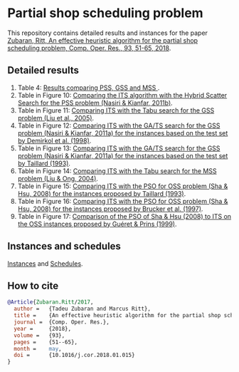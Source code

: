 # Partial shop scheduling problem

This repository contains detailed results and instances for the paper [Zubaran, Ritt, An effective heuristic algorithm for the partial shop scheduling problem, Comp. Oper. Res., 93, 51-65, 2018](https://doi.org/10.1016/j.cor.2018.01.015).

## Detailed results

1. Table 4: [Results comparing PSS, GSS and MSS ](tables/Table4.dat).
2. Table in Figure 10: [Comparing the ITS algorithm with the Hybrid Scatter Search for the PSS problem (Nasiri & Kianfar, 2011b)](tables/TableFig10_pss.dat).
3. Table in Figure 11: [Comparing ITS with the Tabu search for the GSS problem (Liu et al., 2005)](tables/TableFig11_gss.dat).
4. Table in Figure 12: [Comparing ITS with the GA/TS search for the GSS problem (Nasiri & Kianfar, 2011a) for the instances based on the test set by Demirkol et al. (1998)](tables/TableFig12_gss.dat).
5. Table in Figure 13: [Comparing ITS with the GA/TS search for the GSS problem (Nasiri & Kianfar, 2011a) for the instances based on the test set by Taillard (1993)](tables/TableFig13_gss.dat).
6. Table in Figure 14: [Comparing ITS with the Tabu search for the MSS problem (Liu & Ong, 2004)](tables/TableFig14_mss.dat).
7. Table in Figure 15: [Comparing ITS with the PSO for OSS problem (Sha & Hsu, 2008) for the instances proposed by Taillard (1993)](tables/TableFig15_oss.dat).
8. Table in Figure 16: [Comparing ITS with the PSO for OSS problem (Sha & Hsu, 2008) for the instances proposed by Brucker et al. (1997)](tables/TableFig16_oss.dat).
9. Table in Figure 17: [Comparison of the PSO of Sha & Hsu (2008) to ITS on the OSS instances proposed by Guéret & Prins (1999)](tables/Table17_oss.dat).

## Instances and schedules

[Instances](instances/Instances.tar.gz) and [Schedules](instances/Schedules.tar.gz).

## How to cite

```bibtex
@Article{Zubaran.Ritt/2017,
  author = 	 {Tadeu Zubaran and Marcus Ritt},
  title = 	 {An effective heuristic algorithm for the partial shop scheduling problem},
  journal =	 {Comp. Oper. Res.},
  year = 	 {2018},
  volume =	 {93},
  pages =	 {51--65},
  month =	 may,
  doi = 	 {10.1016/j.cor.2018.01.015}
}
```
